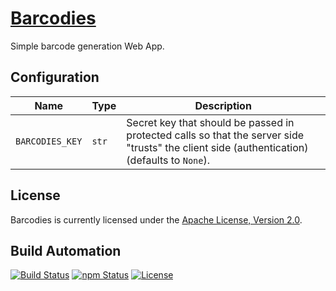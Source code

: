 # [Barcodies](http://barcodies.hive.pt)

Simple barcode generation Web App.

## Configuration

| Name | Type | Description |
| ----- | ----- | ----- |
| `BARCODIES_KEY` | `str` | Secret key that should be passed in protected calls so that the server side "trusts" the client side (authentication) (defaults to `None`). |

## License

Barcodies is currently licensed under the [Apache License, Version 2.0](http://www.apache.org/licenses/).

## Build Automation

[![Build Status](https://travis-ci.org/hivesolutions/barcodies.svg?branch=master)](https://travis-ci.org/hivesolutions/barcodies)
[![npm Status](https://img.shields.io/npm/v/hive-barcodies.svg)](https://www.npmjs.com/package/hive-barcodies)
[![License](https://img.shields.io/badge/license-Apache%202.0-blue.svg)](https://www.apache.org/licenses/)
